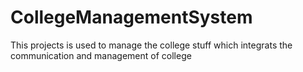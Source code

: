 # CollegeManagementSystem

This projects is used to manage the college stuff which integrats the communication and management of college
